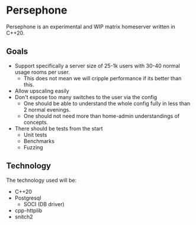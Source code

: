 # Persephone

Persephone is an experimental and WIP matrix homeserver written in C++20.

## Goals

- Support specifically a server size of 25-1k users with 30-40 normal usage rooms per user.
  - This does not mean we will cripple performance if its better than this.
- Allow upscaling easily
- Don't expose too many switches to the user via the config
  - One should be able to understand the whole config fully in less than 2 normal evenings.
  - One should not need more than home-admin understandings of concepts.
- There should be tests from the start
  - Unit tests
  - Benchmarks
  - Fuzzing

## Technology

The technology used will be:

- C++20
- Postgresql
  - SOCI (DB driver)
- cpp-httplib
- snitch2

